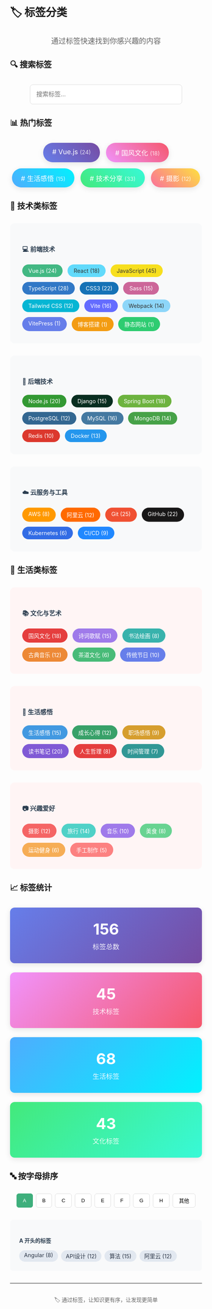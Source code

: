 # 🏷️ 标签分类

<div style="text-align: center; margin: 2rem 0;">
  <p style="font-size: 1.2rem; color: #666;">通过标签快速找到你感兴趣的内容</p>
</div>

## 🔍 搜索标签

<div style="margin: 2rem 0;">
  <input type="text" placeholder="搜索标签..." style="width: 100%; max-width: 400px; padding: 1rem; border: 1px solid #ddd; border-radius: 8px; font-size: 1rem; display: block; margin: 0 auto;">
</div>

## 📊 热门标签

<div style="display: flex; flex-wrap: wrap; gap: 1rem; margin: 2rem 0; justify-content: center;">
  <span style="background: linear-gradient(45deg, #667eea, #764ba2); color: white; padding: 0.8rem 1.5rem; border-radius: 25px; font-size: 1.1rem; cursor: pointer; transition: transform 0.2s ease; box-shadow: 0 4px 15px rgba(0,0,0,0.1);">
    # Vue.js <small style="opacity: 0.8;">(24)</small>
  </span>
  <span style="background: linear-gradient(45deg, #f093fb, #f5576c); color: white; padding: 0.8rem 1.5rem; border-radius: 25px; font-size: 1.1rem; cursor: pointer; transition: transform 0.2s ease; box-shadow: 0 4px 15px rgba(0,0,0,0.1);">
    # 国风文化 <small style="opacity: 0.8;">(18)</small>
  </span>
  <span style="background: linear-gradient(45deg, #4facfe, #00f2fe); color: white; padding: 0.8rem 1.5rem; border-radius: 25px; font-size: 1.1rem; cursor: pointer; transition: transform 0.2s ease; box-shadow: 0 4px 15px rgba(0,0,0,0.1);">
    # 生活感悟 <small style="opacity: 0.8;">(15)</small>
  </span>
  <span style="background: linear-gradient(45deg, #43e97b, #38f9d7); color: white; padding: 0.8rem 1.5rem; border-radius: 25px; font-size: 1.1rem; cursor: pointer; transition: transform 0.2s ease; box-shadow: 0 4px 15px rgba(0,0,0,0.1);">
    # 技术分享 <small style="opacity: 0.8;">(33)</small>
  </span>
  <span style="background: linear-gradient(45deg, #fa709a, #fee140); color: white; padding: 0.8rem 1.5rem; border-radius: 25px; font-size: 1.1rem; cursor: pointer; transition: transform 0.2s ease; box-shadow: 0 4px 15px rgba(0,0,0,0.1);">
    # 摄影 <small style="opacity: 0.8;">(12)</small>
  </span>
</div>

## 🎨 技术类标签

<div style="background: #f8f9fa; padding: 2rem; border-radius: 12px; margin: 2rem 0;">
  <h3 style="margin-bottom: 1.5rem; color: #2c3e50;">💻 前端技术</h3>
  <div style="display: flex; flex-wrap: wrap; gap: 0.8rem;">
    <span style="background: #42b883; color: white; padding: 0.5rem 1rem; border-radius: 20px; font-size: 0.9rem; cursor: pointer;">Vue.js (24)</span>
    <span style="background: #61dafb; color: #333; padding: 0.5rem 1rem; border-radius: 20px; font-size: 0.9rem; cursor: pointer;">React (18)</span>
    <span style="background: #f7df1e; color: #333; padding: 0.5rem 1rem; border-radius: 20px; font-size: 0.9rem; cursor: pointer;">JavaScript (45)</span>
    <span style="background: #3178c6; color: white; padding: 0.5rem 1rem; border-radius: 20px; font-size: 0.9rem; cursor: pointer;">TypeScript (28)</span>
    <span style="background: #1572b6; color: white; padding: 0.5rem 1rem; border-radius: 20px; font-size: 0.9rem; cursor: pointer;">CSS3 (22)</span>
    <span style="background: #cc6699; color: white; padding: 0.5rem 1rem; border-radius: 20px; font-size: 0.9rem; cursor: pointer;">Sass (15)</span>
    <span style="background: #06b6d4; color: white; padding: 0.5rem 1rem; border-radius: 20px; font-size: 0.9rem; cursor: pointer;">Tailwind CSS (12)</span>
    <span style="background: #646cff; color: white; padding: 0.5rem 1rem; border-radius: 20px; font-size: 0.9rem; cursor: pointer;">Vite (16)</span>
    <span style="background: #8dd6f9; color: #333; padding: 0.5rem 1rem; border-radius: 20px; font-size: 0.9rem; cursor: pointer;">Webpack (14)</span>
    <span style="background: #667eea; color: white; padding: 0.5rem 1rem; border-radius: 20px; font-size: 0.9rem; cursor: pointer;">VitePress (1)</span>
    <span style="background: #f39c12; color: white; padding: 0.5rem 1rem; border-radius: 20px; font-size: 0.9rem; cursor: pointer;">博客搭建 (1)</span>
    <span style="background: #2ecc71; color: white; padding: 0.5rem 1rem; border-radius: 20px; font-size: 0.9rem; cursor: pointer;">静态网站 (1)</span>
  </div>
</div>

<div style="background: #f8f9fa; padding: 2rem; border-radius: 12px; margin: 2rem 0;">
  <h3 style="margin-bottom: 1.5rem; color: #2c3e50;">🔧 后端技术</h3>
  <div style="display: flex; flex-wrap: wrap; gap: 0.8rem;">
    <span style="background: #339933; color: white; padding: 0.5rem 1rem; border-radius: 20px; font-size: 0.9rem; cursor: pointer;">Node.js (20)</span>
    <span style="background: #092e20; color: white; padding: 0.5rem 1rem; border-radius: 20px; font-size: 0.9rem; cursor: pointer;">Django (15)</span>
    <span style="background: #6db33f; color: white; padding: 0.5rem 1rem; border-radius: 20px; font-size: 0.9rem; cursor: pointer;">Spring Boot (18)</span>
    <span style="background: #336791; color: white; padding: 0.5rem 1rem; border-radius: 20px; font-size: 0.9rem; cursor: pointer;">PostgreSQL (12)</span>
    <span style="background: #4479a1; color: white; padding: 0.5rem 1rem; border-radius: 20px; font-size: 0.9rem; cursor: pointer;">MySQL (16)</span>
    <span style="background: #47a248; color: white; padding: 0.5rem 1rem; border-radius: 20px; font-size: 0.9rem; cursor: pointer;">MongoDB (14)</span>
    <span style="background: #dc382d; color: white; padding: 0.5rem 1rem; border-radius: 20px; font-size: 0.9rem; cursor: pointer;">Redis (10)</span>
    <span style="background: #2496ed; color: white; padding: 0.5rem 1rem; border-radius: 20px; font-size: 0.9rem; cursor: pointer;">Docker (13)</span>
  </div>
</div>

<div style="background: #f8f9fa; padding: 2rem; border-radius: 12px; margin: 2rem 0;">
  <h3 style="margin-bottom: 1.5rem; color: #2c3e50;">☁️ 云服务与工具</h3>
  <div style="display: flex; flex-wrap: wrap; gap: 0.8rem;">
    <span style="background: #ff9900; color: white; padding: 0.5rem 1rem; border-radius: 20px; font-size: 0.9rem; cursor: pointer;">AWS (8)</span>
    <span style="background: #ff6a00; color: white; padding: 0.5rem 1rem; border-radius: 20px; font-size: 0.9rem; cursor: pointer;">阿里云 (12)</span>
    <span style="background: #f05032; color: white; padding: 0.5rem 1rem; border-radius: 20px; font-size: 0.9rem; cursor: pointer;">Git (25)</span>
    <span style="background: #181717; color: white; padding: 0.5rem 1rem; border-radius: 20px; font-size: 0.9rem; cursor: pointer;">GitHub (22)</span>
    <span style="background: #326ce5; color: white; padding: 0.5rem 1rem; border-radius: 20px; font-size: 0.9rem; cursor: pointer;">Kubernetes (6)</span>
    <span style="background: #2088ff; color: white; padding: 0.5rem 1rem; border-radius: 20px; font-size: 0.9rem; cursor: pointer;">CI/CD (9)</span>
  </div>
</div>

## 🎨 生活类标签

<div style="background: #fff5f5; padding: 2rem; border-radius: 12px; margin: 2rem 0;">
  <h3 style="margin-bottom: 1.5rem; color: #2c3e50;">📚 文化与艺术</h3>
  <div style="display: flex; flex-wrap: wrap; gap: 0.8rem;">
    <span style="background: #e53e3e; color: white; padding: 0.5rem 1rem; border-radius: 20px; font-size: 0.9rem; cursor: pointer;">国风文化 (18)</span>
    <span style="background: #9f7aea; color: white; padding: 0.5rem 1rem; border-radius: 20px; font-size: 0.9rem; cursor: pointer;">诗词歌赋 (15)</span>
    <span style="background: #38b2ac; color: white; padding: 0.5rem 1rem; border-radius: 20px; font-size: 0.9rem; cursor: pointer;">书法绘画 (8)</span>
    <span style="background: #ed8936; color: white; padding: 0.5rem 1rem; border-radius: 20px; font-size: 0.9rem; cursor: pointer;">古典音乐 (12)</span>
    <span style="background: #48bb78; color: white; padding: 0.5rem 1rem; border-radius: 20px; font-size: 0.9rem; cursor: pointer;">茶道文化 (6)</span>
    <span style="background: #667eea; color: white; padding: 0.5rem 1rem; border-radius: 20px; font-size: 0.9rem; cursor: pointer;">传统节日 (10)</span>
  </div>
</div>

<div style="background: #fff5f5; padding: 2rem; border-radius: 12px; margin: 2rem 0;">
  <h3 style="margin-bottom: 1.5rem; color: #2c3e50;">🌱 生活感悟</h3>
  <div style="display: flex; flex-wrap: wrap; gap: 0.8rem;">
    <span style="background: #4299e1; color: white; padding: 0.5rem 1rem; border-radius: 20px; font-size: 0.9rem; cursor: pointer;">生活感悟 (15)</span>
    <span style="background: #38a169; color: white; padding: 0.5rem 1rem; border-radius: 20px; font-size: 0.9rem; cursor: pointer;">成长心得 (12)</span>
    <span style="background: #d69e2e; color: white; padding: 0.5rem 1rem; border-radius: 20px; font-size: 0.9rem; cursor: pointer;">职场感悟 (9)</span>
    <span style="background: #805ad5; color: white; padding: 0.5rem 1rem; border-radius: 20px; font-size: 0.9rem; cursor: pointer;">读书笔记 (20)</span>
    <span style="background: #e53e3e; color: white; padding: 0.5rem 1rem; border-radius: 20px; font-size: 0.9rem; cursor: pointer;">人生哲理 (8)</span>
    <span style="background: #319795; color: white; padding: 0.5rem 1rem; border-radius: 20px; font-size: 0.9rem; cursor: pointer;">时间管理 (7)</span>
  </div>
</div>

<div style="background: #fff5f5; padding: 2rem; border-radius: 12px; margin: 2rem 0;">
  <h3 style="margin-bottom: 1.5rem; color: #2c3e50;">📷 兴趣爱好</h3>
  <div style="display: flex; flex-wrap: wrap; gap: 0.8rem;">
    <span style="background: #f56565; color: white; padding: 0.5rem 1rem; border-radius: 20px; font-size: 0.9rem; cursor: pointer;">摄影 (12)</span>
    <span style="background: #4fd1c7; color: white; padding: 0.5rem 1rem; border-radius: 20px; font-size: 0.9rem; cursor: pointer;">旅行 (14)</span>
    <span style="background: #9f7aea; color: white; padding: 0.5rem 1rem; border-radius: 20px; font-size: 0.9rem; cursor: pointer;">音乐 (10)</span>
    <span style="background: #68d391; color: white; padding: 0.5rem 1rem; border-radius: 20px; font-size: 0.9rem; cursor: pointer;">美食 (8)</span>
    <span style="background: #f6ad55; color: white; padding: 0.5rem 1rem; border-radius: 20px; font-size: 0.9rem; cursor: pointer;">运动健身 (6)</span>
    <span style="background: #fc8181; color: white; padding: 0.5rem 1rem; border-radius: 20px; font-size: 0.9rem; cursor: pointer;">手工制作 (5)</span>
  </div>
</div>

## 📈 标签统计

<div style="display: grid; grid-template-columns: repeat(auto-fit, minmax(250px, 1fr)); gap: 1.5rem; margin: 2rem 0;">

<div style="background: linear-gradient(135deg, #667eea 0%, #764ba2 100%); color: white; padding: 2rem; border-radius: 12px; text-align: center; box-shadow: 0 4px 15px rgba(0,0,0,0.1);">
  <div style="font-size: 2.5rem; font-weight: bold; margin-bottom: 0.5rem;">156</div>
  <div style="opacity: 0.9; font-size: 1.1rem;">标签总数</div>
</div>

<div style="background: linear-gradient(135deg, #f093fb 0%, #f5576c 100%); color: white; padding: 2rem; border-radius: 12px; text-align: center; box-shadow: 0 4px 15px rgba(0,0,0,0.1);">
  <div style="font-size: 2.5rem; font-weight: bold; margin-bottom: 0.5rem;">45</div>
  <div style="opacity: 0.9; font-size: 1.1rem;">技术标签</div>
</div>

<div style="background: linear-gradient(135deg, #4facfe 0%, #00f2fe 100%); color: white; padding: 2rem; border-radius: 12px; text-align: center; box-shadow: 0 4px 15px rgba(0,0,0,0.1);">
  <div style="font-size: 2.5rem; font-weight: bold; margin-bottom: 0.5rem;">68</div>
  <div style="opacity: 0.9; font-size: 1.1rem;">生活标签</div>
</div>

<div style="background: linear-gradient(135deg, #43e97b 0%, #38f9d7 100%); color: white; padding: 2rem; border-radius: 12px; text-align: center; box-shadow: 0 4px 15px rgba(0,0,0,0.1);">
  <div style="font-size: 2.5rem; font-weight: bold; margin-bottom: 0.5rem;">43</div>
  <div style="opacity: 0.9; font-size: 1.1rem;">文化标签</div>
</div>

</div>

## 🔤 按字母排序

<div style="margin: 2rem 0;">
  <div style="display: flex; flex-wrap: wrap; gap: 0.5rem; margin-bottom: 2rem; justify-content: center;">
    <button style="padding: 0.5rem 1rem; border: 1px solid #3eaf7c; background: #3eaf7c; color: white; border-radius: 6px; cursor: pointer;">A</button>
    <button style="padding: 0.5rem 1rem; border: 1px solid #ddd; background: white; border-radius: 6px; cursor: pointer;">B</button>
    <button style="padding: 0.5rem 1rem; border: 1px solid #ddd; background: white; border-radius: 6px; cursor: pointer;">C</button>
    <button style="padding: 0.5rem 1rem; border: 1px solid #ddd; background: white; border-radius: 6px; cursor: pointer;">D</button>
    <button style="padding: 0.5rem 1rem; border: 1px solid #ddd; background: white; border-radius: 6px; cursor: pointer;">E</button>
    <button style="padding: 0.5rem 1rem; border: 1px solid #ddd; background: white; border-radius: 6px; cursor: pointer;">F</button>
    <button style="padding: 0.5rem 1rem; border: 1px solid #ddd; background: white; border-radius: 6px; cursor: pointer;">G</button>
    <button style="padding: 0.5rem 1rem; border: 1px solid #ddd; background: white; border-radius: 6px; cursor: pointer;">H</button>
    <button style="padding: 0.5rem 1rem; border: 1px solid #ddd; background: white; border-radius: 6px; cursor: pointer;">其他</button>
  </div>
  
  <div style="background: #f8f9fa; padding: 1.5rem; border-radius: 8px;">
    <h4 style="margin-bottom: 1rem; color: #2c3e50;">A 开头的标签</h4>
    <div style="display: flex; flex-wrap: wrap; gap: 0.5rem;">
      <span style="background: #e2e8f0; color: #2d3748; padding: 0.3rem 0.8rem; border-radius: 15px; font-size: 0.9rem;">Angular (8)</span>
      <span style="background: #e2e8f0; color: #2d3748; padding: 0.3rem 0.8rem; border-radius: 15px; font-size: 0.9rem;">API设计 (12)</span>
      <span style="background: #e2e8f0; color: #2d3748; padding: 0.3rem 0.8rem; border-radius: 15px; font-size: 0.9rem;">算法 (15)</span>
      <span style="background: #e2e8f0; color: #2d3748; padding: 0.3rem 0.8rem; border-radius: 15px; font-size: 0.9rem;">阿里云 (12)</span>
    </div>
  </div>
</div>

---

<div style="text-align: center; margin: 2rem 0; color: #666;">
  <p>🏷️ 通过标签，让知识更有序，让发现更简单</p>
</div> 